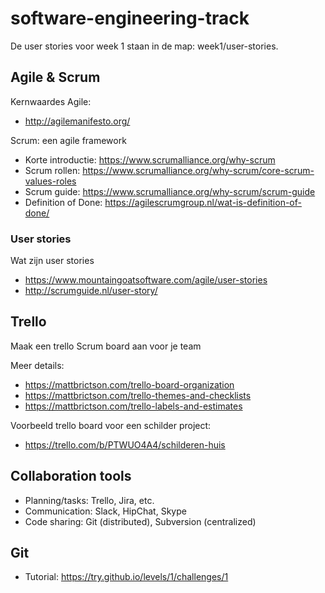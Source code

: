 # software-engineering-track

De user stories voor week 1 staan in de map: week1/user-stories.

## Agile & Scrum

Kernwaardes Agile:

* http://agilemanifesto.org/

Scrum: een agile framework

* Korte introductie: https://www.scrumalliance.org/why-scrum
* Scrum rollen: https://www.scrumalliance.org/why-scrum/core-scrum-values-roles
* Scrum guide: https://www.scrumalliance.org/why-scrum/scrum-guide
* Definition of Done: https://agilescrumgroup.nl/wat-is-definition-of-done/

### User stories

Wat zijn user stories

* https://www.mountaingoatsoftware.com/agile/user-stories
* http://scrumguide.nl/user-story/

## Trello

Maak een trello Scrum board aan voor je team

Meer details:

* https://mattbrictson.com/trello-board-organization
* https://mattbrictson.com/trello-themes-and-checklists
* https://mattbrictson.com/trello-labels-and-estimates

Voorbeeld trello board voor een schilder project:

* https://trello.com/b/PTWUO4A4/schilderen-huis

## Collaboration tools

- Planning/tasks: Trello, Jira, etc.
- Communication: Slack, HipChat, Skype
- Code sharing: Git (distributed), Subversion (centralized)

## Git

* Tutorial: https://try.github.io/levels/1/challenges/1
